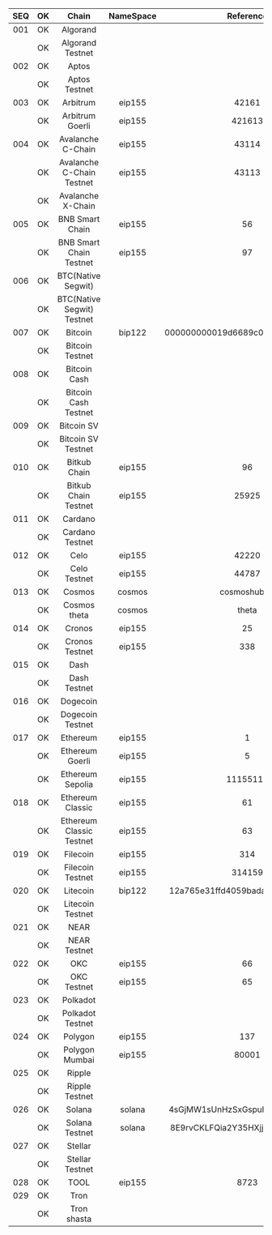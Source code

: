 | SEQ  | OK  |           Chain            | NameSpace |            Reference             | Methods | Events |
| :--: | :-: | :------------------------: | :-------: | :------------------------------: | ------- | ------ |
| 001  | OK  |          Algorand          |           |                                  |         |        |
|      | OK  |      Algorand Testnet      |           |                                  |         |        |
| 002  | OK  |           Aptos            |           |                                  |         |        |
|      | OK  |       Aptos Testnet        |           |                                  |         |        |
| 003  | OK  |          Arbitrum          |  eip155   |              42161               |         |        |
|      | OK  |      Arbitrum Goerli       |  eip155   |              421613              |         |        |
| 004  | OK  |     Avalanche C-Chain      |  eip155   |              43114               |         |        |
|      | OK  | Avalanche C-Chain Testnet  |  eip155   |              43113               |         |        |
|      | OK  |     Avalanche X-Chain      |           |                                  |         |        |
| 005  | OK  |      BNB Smart Chain       |  eip155   |                56                |         |        |
|      | OK  |  BNB Smart Chain Testnet   |  eip155   |                97                |         |        |
| 006  | OK  |     BTC(Native Segwit)     |           |                                  |         |        |
|      | OK  | BTC(Native Segwit) Testnet |           |                                  |         |        |
| 007  | OK  |          Bitcoin           |  bip122   | 000000000019d6689c085ae165831e93 |         |        |
|      | OK  |      Bitcoin Testnet       |           |                                  |         |        |
| 008  | OK  |        Bitcoin Cash        |           |                                  |         |        |
|      | OK  |    Bitcoin Cash Testnet    |           |                                  |         |        |
| 009  | OK  |         Bitcoin SV         |           |                                  |         |        |
|      | OK  |     Bitcoin SV Testnet     |           |                                  |         |        |
| 010  | OK  |        Bitkub Chain        |  eip155   |                96                |         |        |
|      | OK  |    Bitkub Chain Testnet    |  eip155   |              25925               |         |        |
| 011  | OK  |          Cardano           |           |                                  |         |        |
|      | OK  |      Cardano Testnet       |           |                                  |         |        |
| 012  | OK  |            Celo            |  eip155   |              42220               |         |        |
|      | OK  |        Celo Testnet        |  eip155   |              44787               |         |        |
| 013  | OK  |           Cosmos           |  cosmos   |           cosmoshub-4            |         |        |
|      | OK  |        Cosmos theta        |  cosmos   |              theta               |         |        |
| 014  | OK  |           Cronos           |  eip155   |                25                |         |        |
|      | OK  |       Cronos Testnet       |  eip155   |               338                |         |        |
| 015  | OK  |            Dash            |           |                                  |         |        |
|      | OK  |        Dash Testnet        |           |                                  |         |        |
| 016  | OK  |          Dogecoin          |           |                                  |         |        |
|      | OK  |      Dogecoin Testnet      |           |                                  |         |        |
| 017  | OK  |          Ethereum          |  eip155   |                1                 |         |        |
|      | OK  |      Ethereum Goerli       |  eip155   |                5                 |         |        |
|      | OK  |      Ethereum Sepolia      |  eip155   |             11155111             |         |        |
| 018  | OK  |      Ethereum Classic      |  eip155   |                61                |         |        |
|      | OK  |  Ethereum Classic Testnet  |  eip155   |                63                |         |        |
| 019  | OK  |          Filecoin          |  eip155   |               314                |         |        |
|      | OK  |      Filecoin Testnet      |  eip155   |              314159              |         |        |
| 020  | OK  |          Litecoin          |  bip122   | 12a765e31ffd4059bada1e25190f6e98 |         |        |
|      | OK  |      Litecoin Testnet      |           |                                  |         |        |
| 021  | OK  |            NEAR            |           |                                  |         |        |
|      | OK  |        NEAR Testnet        |           |                                  |         |        |
| 022  | OK  |            OKC             |  eip155   |                66                |         |        |
|      | OK  |        OKC Testnet         |  eip155   |                65                |         |        |
| 023  | OK  |          Polkadot          |           |                                  |         |        |
|      | OK  |      Polkadot Testnet      |           |                                  |         |        |
| 024  | OK  |          Polygon           |  eip155   |               137                |         |        |
|      | OK  |       Polygon Mumbai       |  eip155   |              80001               |         |        |
| 025  | OK  |           Ripple           |           |                                  |         |        |
|      | OK  |       Ripple Testnet       |           |                                  |         |        |
| 026  | OK  |           Solana           |  solana   | 4sGjMW1sUnHzSxGspuhpqLDx6wiyjNtZ |         |        |
|      | OK  |       Solana Testnet       |  solana   | 8E9rvCKLFQia2Y35HXjjpWzj8weVo44K |         |        |
| 027  | OK  |          Stellar           |           |                                  |         |        |
|      | OK  |      Stellar Testnet       |           |                                  |         |        |
| 028  | OK  |            TOOL            |  eip155   |               8723               |         |        |
| 029  | OK  |            Tron            |           |                                  |         |        |
|      | OK  |        Tron shasta         |           |                                  |         |        |
